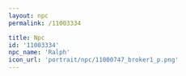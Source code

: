 ```yaml
---
layout: npc
permalink: /11003334

title: Npc
id: '11003334'
npc_name: 'Ralph'
icon_url: 'portrait/npc/11000747_broker1_p.png'
---
```

